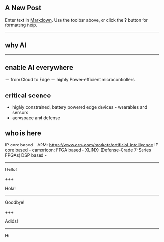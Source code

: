 ## A New Post

Enter text in [Markdown](http://daringfireball.net/projects/markdown/). Use the toolbar above, or click the **?** button for formatting help.

---
## why AI

---

## enable AI everywhere
－ from Cloud to Edge
－ highly Power-efficient microcontrollers

## critical scence
- highly constrained, battery powered edge devices - wearables and sensors
- aerospace and defense


## who is here
IP core based - ARM: https://www.arm.com/markets/artificial-intelligence
IP core based - cambricon: 
FPGA based    - XLINX: (Defense-Grade 7-Series FPGAs)
DSP based     - 

---
Hello!

+++

Hola!

---

Goodbye!

+++

Adiós!

---

Hi
